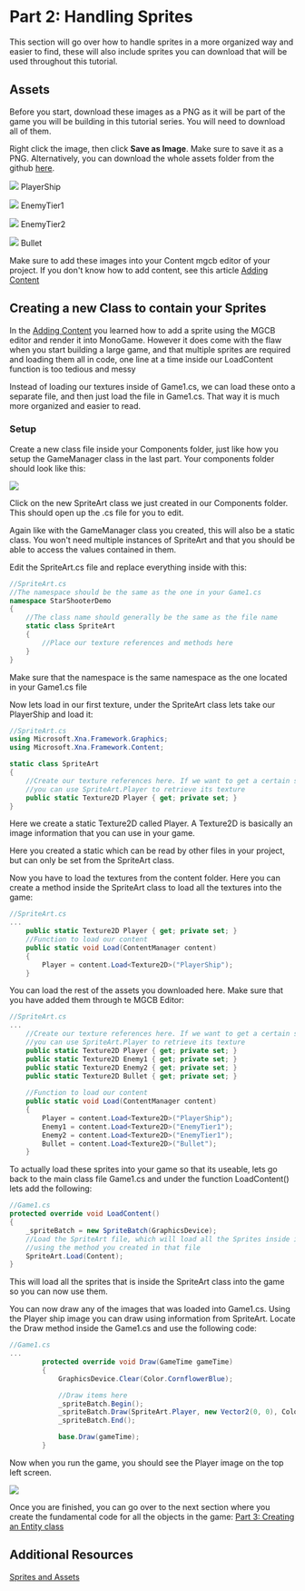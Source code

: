 # Part 2: Handling Sprites
This section will go over how to handle sprites in a more organized way and easier to find, these will also include sprites you can download that will be used throughout this tutorial.


## Assets
Before you start, download these images as a PNG as it will be part of the game you will be building in this tutorial series. You will need to download all of them.

Right click the image, then click **Save as Image**. Make sure to save it as a PNG. Alternatively, you can download the whole assets folder from the github [here](https://github.com/AlexJeter17/MonoGameStarShooter/tree/main/Docs/Sprites).

![](https://github.com/Forged1212/MonoGameStarShooter/blob/develop/Docs/Sprites/PlayerShip.png) PlayerShip 

![](https://github.com/Forged1212/MonoGameStarShooter/blob/develop/Docs/Sprites/EnemyTier1.png) EnemyTier1

![](https://github.com/Forged1212/MonoGameStarShooter/blob/develop/Docs/Sprites/EnemyTier2.png) EnemyTier2

![](https://github.com/Forged1212/MonoGameStarShooter/blob/develop/Docs/Sprites/Bullet.png) Bullet



Make sure to add these images into your Content mgcb editor of your project. If you don't know how to add content, see this article [Adding Content](https://docs.monogame.net/articles/getting_started/4_adding_content.html)

## Creating a new Class to contain your Sprites
In the [Adding Content](https://docs.monogame.net/articles/getting_started/4_adding_content.html) you learned how to add a sprite using the MGCB editor and render it into MonoGame. However it does come with the flaw when you start building a large game, and that multiple sprites are required and loading them all in code, one line at a time inside our LoadContent function is too tedious and messy

Instead of loading our textures inside of Game1.cs, we can load these onto a separate file, and then just load the file in Game1.cs. That way it is much more organized and easier to read.

### Setup
Create a new class file inside your Components folder, just like how you setup the GameManager class in the last part. Your components folder should look like this:

![](https://github.com/Forged1212/MonoGameStarShooter/blob/develop/Docs/Content/2_FolderSprite.png)


Click on the new SpriteArt class we just created in our Components folder. This should open up the .cs file for you to edit.

Again like with the GameManager class you created, this will also be a static class. You won't need multiple instances of SpriteArt and that you should be able to access the values contained in them.

Edit the SpriteArt.cs file and replace everything inside with this:
```csharp
//SpriteArt.cs
//The namespace should be the same as the one in your Game1.cs
namespace StarShooterDemo 
{
    //The class name should generally be the same as the file name
    static class SpriteArt 
    {
        //Place our texture references and methods here
    }
}
```
Make sure that the namespace is the same namespace as the one located in your Game1.cs file


Now lets load in our first texture, under the SpriteArt class lets take our PlayerShip and load it:
```csharp
//SpriteArt.cs
using Microsoft.Xna.Framework.Graphics;
using Microsoft.Xna.Framework.Content;

static class SpriteArt 
{
    //Create our texture references here. If we want to get a certain sprite
    //you can use SpriteArt.Player to retrieve its texture
    public static Texture2D Player { get; private set; }    
}
```
Here we create a static Texture2D called Player. A Texture2D is basically an image information that you can use in your game. 

Here you created a static which can be read by other files in your project, but can only be set from the SpriteArt class.

Now you have to load the textures from the content folder. Here you can create a method inside the SpriteArt class to load all the textures into the game:

```csharp
//SpriteArt.cs
...
    public static Texture2D Player { get; private set; } 
    //Function to load our content
    public static void Load(ContentManager content)
    {
        Player = content.Load<Texture2D>("PlayerShip");
    }
```
You can load the rest of the assets you downloaded here. Make sure that you have added them through te MGCB Editor:

```csharp
//SpriteArt.cs
...
    //Create our texture references here. If we want to get a certain sprite
    //you can use SpriteArt.Player to retrieve its texture
    public static Texture2D Player { get; private set; }
    public static Texture2D Enemy1 { get; private set; }
    public static Texture2D Enemy2 { get; private set; }
    public static Texture2D Bullet { get; private set; }
    
    //Function to load our content
    public static void Load(ContentManager content)
    {
        Player = content.Load<Texture2D>("PlayerShip");
        Enemy1 = content.Load<Texture2D>("EnemyTier1");
        Enemy2 = content.Load<Texture2D>("EnemyTier1");
        Bullet = content.Load<Texture2D>("Bullet");
    }
```

To actually load these sprites into your game so that its useable, lets go back to the main class file Game1.cs and under the function LoadContent() lets add the following:
```csharp
//Game1.cs
protected override void LoadContent()
{
    _spriteBatch = new SpriteBatch(GraphicsDevice);
    //Load the SpriteArt file, which will load all the Sprites inside it
    //using the method you created in that file
    SpriteArt.Load(Content);
}
```
This will load all the sprites that is inside the SpriteArt class into the game so you can now use them.

You can now draw any of the images that was loaded into Game1.cs. Using the Player ship image you can draw using information from SpriteArt. Locate the Draw method inside the Game1.cs and use the following code:

```csharp
//Game1.cs
...
        protected override void Draw(GameTime gameTime)
        {
            GraphicsDevice.Clear(Color.CornflowerBlue);

            //Draw items here
            _spriteBatch.Begin();
            _spriteBatch.Draw(SpriteArt.Player, new Vector2(0, 0), Color.White);
            _spriteBatch.End();

            base.Draw(gameTime);
        }
```

Now when you run the game, you should see the Player image on the top left screen.

![](https://github.com/Forged1212/MonoGameStarShooter/blob/develop/Docs/Content/2_PlayerSprite.png)

Once you are finished, you can go over to the next section where you create the fundamental code for all the objects in the game: [Part 3: Creating an Entity class](https://github.com/Forged1212/MonoGameStarShooter/blob/develop/Docs/Articles/3_Part%203%20Creating%20an%20Entity%20class.md)


## Additional Resources
[Sprites and Assets]()
